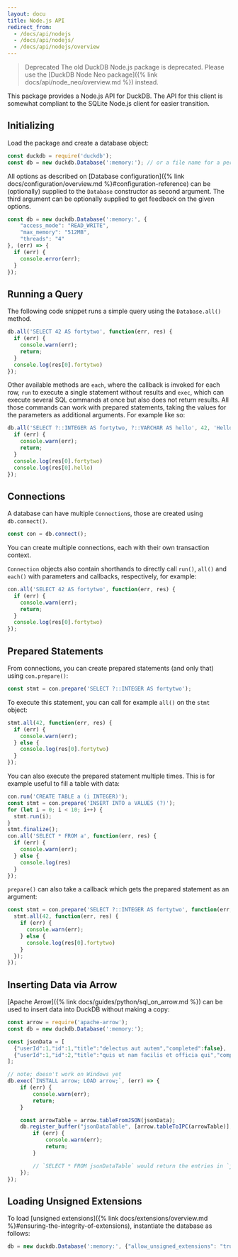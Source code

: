 ```yaml
---
layout: docu
title: Node.js API
redirect_from:
  - /docs/api/nodejs
  - /docs/api/nodejs/
  - /docs/api/nodejs/overview
---
```


> Deprecated The old DuckDB Node.js package is deprecated.
> Please use the [DuckDB Node Neo package]({% link docs/api/node_neo/overview.md %}) instead.

This package provides a Node.js API for DuckDB.
The API for this client is somewhat compliant to the SQLite Node.js client for easier transition.

## Initializing

Load the package and create a database object:

```js
const duckdb = require('duckdb');
const db = new duckdb.Database(':memory:'); // or a file name for a persistent DB
```

All options as described on [Database configuration]({% link docs/configuration/overview.md %}#configuration-reference) can be (optionally) supplied to the `Database` constructor as second argument. The third argument can be optionally supplied to get feedback on the given options.

```js
const db = new duckdb.Database(':memory:', {
    "access_mode": "READ_WRITE",
    "max_memory": "512MB",
    "threads": "4"
}, (err) => {
  if (err) {
    console.error(err);
  }
});
```

## Running a Query

The following code snippet runs a simple query using the `Database.all()` method.

```js
db.all('SELECT 42 AS fortytwo', function(err, res) {
  if (err) {
    console.warn(err);
    return;
  }
  console.log(res[0].fortytwo)
});
```

Other available methods are `each`, where the callback is invoked for each row, `run` to execute a single statement without results and `exec`, which can execute several SQL commands at once but also does not return results. All those commands can work with prepared statements, taking the values for the parameters as additional arguments. For example like so:

```js
db.all('SELECT ?::INTEGER AS fortytwo, ?::VARCHAR AS hello', 42, 'Hello, World', function(err, res) {
  if (err) {
    console.warn(err);
    return;
  }
  console.log(res[0].fortytwo)
  console.log(res[0].hello)
});
```

## Connections

A database can have multiple `Connection`s, those are created using `db.connect()`.

```js
const con = db.connect();
```

You can create multiple connections, each with their own transaction context.

`Connection` objects also contain shorthands to directly call `run()`, `all()` and `each()` with parameters and callbacks, respectively, for example:

```js
con.all('SELECT 42 AS fortytwo', function(err, res) {
  if (err) {
    console.warn(err);
    return;
  }
  console.log(res[0].fortytwo)
});
```

## Prepared Statements

From connections, you can create prepared statements (and only that) using `con.prepare()`:

```js
const stmt = con.prepare('SELECT ?::INTEGER AS fortytwo');
```

To execute this statement, you can call for example `all()` on the `stmt` object:

```js
stmt.all(42, function(err, res) {
  if (err) {
    console.warn(err);
  } else {
    console.log(res[0].fortytwo)
  }
});
```

You can also execute the prepared statement multiple times. This is for example useful to fill a table with data:

```js
con.run('CREATE TABLE a (i INTEGER)');
const stmt = con.prepare('INSERT INTO a VALUES (?)');
for (let i = 0; i < 10; i++) {
  stmt.run(i);
}
stmt.finalize();
con.all('SELECT * FROM a', function(err, res) {
  if (err) {
    console.warn(err);
  } else {
    console.log(res)
  }
});
```

`prepare()` can also take a callback which gets the prepared statement as an argument:

```js
const stmt = con.prepare('SELECT ?::INTEGER AS fortytwo', function(err, stmt) {
  stmt.all(42, function(err, res) {
    if (err) {
      console.warn(err);
    } else {
      console.log(res[0].fortytwo)
    }
  });
});
```

## Inserting Data via Arrow

[Apache Arrow]({% link docs/guides/python/sql_on_arrow.md %}) can be used to insert data into DuckDB without making a copy:

```js
const arrow = require('apache-arrow');
const db = new duckdb.Database(':memory:');

const jsonData = [
  {"userId":1,"id":1,"title":"delectus aut autem","completed":false},
  {"userId":1,"id":2,"title":"quis ut nam facilis et officia qui","completed":false}
];

// note; doesn't work on Windows yet
db.exec(`INSTALL arrow; LOAD arrow;`, (err) => {
    if (err) {
        console.warn(err);
        return;
    }

    const arrowTable = arrow.tableFromJSON(jsonData);
    db.register_buffer("jsonDataTable", [arrow.tableToIPC(arrowTable)], true, (err, res) => {
        if (err) {
            console.warn(err);
            return;
        }

        // `SELECT * FROM jsonDataTable` would return the entries in `jsonData`
    });
});
```

## Loading Unsigned Extensions

To load [unsigned extensions]({% link docs/extensions/overview.md %}#ensuring-the-integrity-of-extensions), instantiate the database as follows:

```js
db = new duckdb.Database(':memory:', {"allow_unsigned_extensions": "true"});
```

